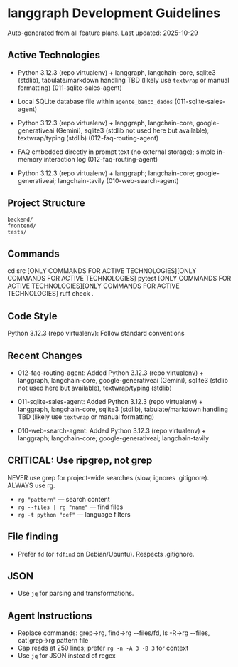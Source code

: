 # langgraph Development Guidelines

Auto-generated from all feature plans. Last updated: 2025-10-29

## Active Technologies
- Python 3.12.3 (repo virtualenv) + langgraph, langchain-core, sqlite3 (stdlib), tabulate/markdown handling TBD (likely use `textwrap` or manual formatting) (011-sqlite-sales-agent)
- Local SQLite database file within `agente_banco_dados` (011-sqlite-sales-agent)
- Python 3.12.3 (repo virtualenv) + langgraph, langchain-core, google-generativeai (Gemini), sqlite3 (stdlib not used here but available), textwrap/typing (stdlib) (012-faq-routing-agent)
- FAQ embedded directly in prompt text (no external storage); simple in-memory interaction log (012-faq-routing-agent)

- Python 3.12.3 (repo virtualenv) + langgraph; langchain-core; google-generativeai; langchain-tavily (010-web-search-agent)

## Project Structure

```text
backend/
frontend/
tests/
```

## Commands

cd src [ONLY COMMANDS FOR ACTIVE TECHNOLOGIES][ONLY COMMANDS FOR ACTIVE TECHNOLOGIES] pytest [ONLY COMMANDS FOR ACTIVE TECHNOLOGIES][ONLY COMMANDS FOR ACTIVE TECHNOLOGIES] ruff check .

## Code Style

Python 3.12.3 (repo virtualenv): Follow standard conventions

## Recent Changes
- 012-faq-routing-agent: Added Python 3.12.3 (repo virtualenv) + langgraph, langchain-core, google-generativeai (Gemini), sqlite3 (stdlib not used here but available), textwrap/typing (stdlib)
- 011-sqlite-sales-agent: Added Python 3.12.3 (repo virtualenv) + langgraph, langchain-core, sqlite3 (stdlib), tabulate/markdown handling TBD (likely use `textwrap` or manual formatting)

- 010-web-search-agent: Added Python 3.12.3 (repo virtualenv) + langgraph; langchain-core; google-generativeai; langchain-tavily

<!-- MANUAL ADDITIONS START -->
## CRITICAL: Use ripgrep, not grep

NEVER use grep for project-wide searches (slow, ignores .gitignore). ALWAYS use rg.

- `rg "pattern"` — search content
- `rg --files | rg "name"` — find files
- `rg -t python "def"` — language filters

## File finding

- Prefer `fd` (or `fdfind` on Debian/Ubuntu). Respects .gitignore.

## JSON

- Use `jq` for parsing and transformations.

## Agent Instructions

- Replace commands: grep→rg, find→rg --files/fd, ls -R→rg --files, cat|grep→rg pattern file
- Cap reads at 250 lines; prefer `rg -n -A 3 -B 3` for context
- Use `jq` for JSON instead of regex

<!-- MANUAL ADDITIONS END -->
